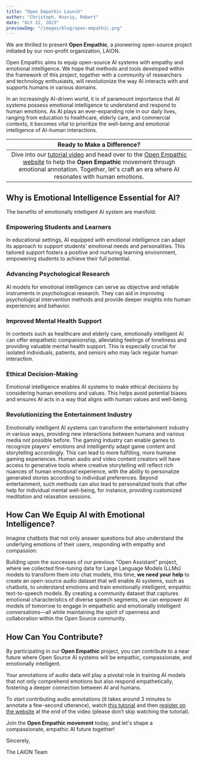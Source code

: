 ```yaml
---
title: "Open Empathic Launch"
author: "Christoph, Knoriy, Robert"
date: "Oct 22, 2023"
previewImg: "/images/blog/open-empathic.png"
---
```


We are thrilled to present **Open Empathic**, a pioneering open-source project initiated by our non-profit organization, LAION.

Open Empathic aims to equip open-source AI systems with empathy and emotional intelligence. We hope that methods and tools developed within the framework of this project, together with a community of researchers and technology enthusiasts, will revolutionize the way AI interacts with and supports humans in various domains.

In an increasingly AI-driven world, it is of paramount importance that AI systems possess emotional intelligence to understand and respond to human emotions. As AI plays an ever-expanding role in our daily lives, ranging from education to healthcare, elderly care, and commercial contexts, it becomes vital to prioritize the well-being and emotional intelligence of AI-human interactions.

| **Ready to Make a Difference?** |
|:------------------------------:|
| Dive into our [tutorial video](https://youtu.be/GZqYr8_Q7DE) and head over to the [Open Empathic website](https://dct.openempathic.ai/) to help the **Open Empathic** movement through emotional annotation. Together, let's craft an era where AI resonates with human emotions. |

## Why is Emotional Intelligence Essential for AI?

The benefits of emotionally intelligent AI system are manifold:

### Empowering Students and Learners

In educational settings, AI equipped with emotional intelligence can adapt its approach to support students' emotional needs and personalities. This tailored support fosters a positive and nurturing learning environment, empowering students to achieve their full potential.

### Advancing Psychological Research

AI models for emotional intelligence can serve as objective and reliable instruments in psychological research. They can aid in improving psychological intervention methods and provide deeper insights into human experiences and behavior.

### Improved Mental Health Support

In contexts such as healthcare and elderly care, emotionally intelligent AI can offer empathetic companionship, alleviating feelings of loneliness and providing valuable mental health support. This is especially crucial for isolated individuals, patients, and seniors who may lack regular human interaction.

### Ethical Decision-Making

Emotional intelligence enables AI systems to make ethical decisions by considering human emotions and values. This helps avoid potential biases and ensures AI acts in a way that aligns with human values and well-being.

### Revolutionizing the Entertainment Industry

Emotionally intelligent AI systems can transform the entertainment industry in various ways, providing new interactions between humans and various media not possible before. The gaming industry can enable games to recognize players' emotions and intelligently adapt game content and storytelling accordingly. This can lead to more fulfilling, more humane gaming experiences. Human audio and video content creators will have access to generative tools where creative storytelling will reflect rich nuances of human emotional experience, with the ability to personalize generated stories according to individual preferences. Beyond entertainment, such methods can also lead to personalized tools that offer help for individual mental well-being, for instance, providing customized meditation and relaxation sessions.

## How Can We Equip AI with Emotional Intelligence?

Imagine chatbots that not only answer questions but also understand the underlying emotions of their users, responding with empathy and compassion:

Building upon the successes of our previous "Open Assistant" project, where we collected fine-tuning data for Large Language Models (LLMs) models to transform them into chat models, this time, **we need your help** to create an open-source audio dataset that will enable AI systems, such as chatbots, to understand emotions and train emotionally intelligent, empathic text-to-speech models. By creating a community dataset that captures emotional characteristics of diverse speech segments, we can empower AI models of tomorrow to engage in empathetic and emotionally intelligent conversations—all while maintaining the spirit of openness and collaboration within the Open Source community.

## How Can You Contribute?

By participating in our **Open Empathic** project, you can contribute to a near future where Open Source AI systems will be empathic, compassionate, and emotionally intelligent.

Your annotations of audio data will play a pivotal role in training AI models that not only comprehend emotions but also respond empathetically, fostering a deeper connection between AI and humans.

To start contributing audio annotations (it takes around 3 minutes to annotate a few-second utterance), watch [this tutorial](https://youtu.be/GZqYr8_Q7DE) and then [register on the website](https://dct.openempathic.ai/) at the end of the video (please don’t skip watching the tutorial).

Join the **Open Empathic movement** today, and let's shape a compassionate, empathic AI future together!

Sincerely,

The LAION Team
